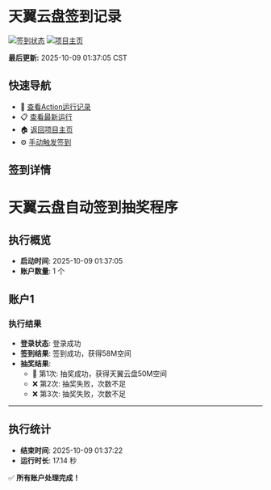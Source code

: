 # 天翼云盘签到记录

[![签到状态](https://github.com/yuhm32/189pan/actions/workflows/main.yml/badge.svg)](https://github.com/yuhm32/189pan/actions/workflows/main.yml) [![项目主页](https://img.shields.io/badge/GitHub-项目主页-blue?logo=github)](https://github.com/yuhm32/189pan)

**最后更新:** 2025-10-09 01:37:05 CST

## 快速导航

- 🔄 [查看Action运行记录](https://github.com/yuhm32/189pan/actions)
- 📋 [查看最新运行](https://github.com/yuhm32/189pan/actions/runs/18353033062)
- 🏠 [返回项目主页](https://github.com/yuhm32/189pan)
- ⚙️ [手动触发签到](https://github.com/yuhm32/189pan/actions/workflows/main.yml)

## 签到详情

# 天翼云盘自动签到抽奖程序

## 执行概览
- **启动时间**: 2025-10-09 01:37:05
- **账户数量**: 1 个

## 账户1
### 执行结果
- **登录状态**: 登录成功
- **签到结果**: 签到成功，获得58M空间
- **抽奖结果**:
  - 🎉 第1次: 抽奖成功，获得天翼云盘50M空间
  - ❌ 第2次: 抽奖失败，次数不足
  - ❌ 第3次: 抽奖失败，次数不足

---
## 执行统计
- **结束时间**: 2025-10-09 01:37:22
- **运行时长**: 17.14 秒

✅ **所有账户处理完成！**
